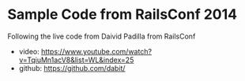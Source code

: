 # Sample Code from RailsConf 2014

Following the live code from Daivid Padilla from RailsConf

* video: https://www.youtube.com/watch?v=TqiuMn1acV8&list=WL&index=25
* github: https://github.com/dabit/
